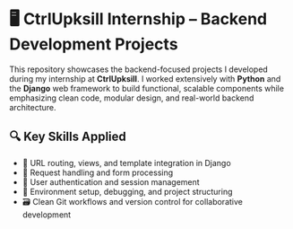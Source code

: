 # 🖥️ CtrlUpksill Internship – Backend Development Projects

This repository showcases the backend-focused projects I developed during my internship at **CtrlUpksill**. I worked extensively with **Python** and the **Django** web framework to build functional, scalable components while emphasizing clean code, modular design, and real-world backend architecture.

## 🔍 Key Skills Applied
- 🧩 URL routing, views, and template integration in Django
- 📡 Request handling and form processing
- 🔐 User authentication and session management
- 🧰 Environment setup, debugging, and project structuring
- 🗃️ Clean Git workflows and version control for collaborative development
